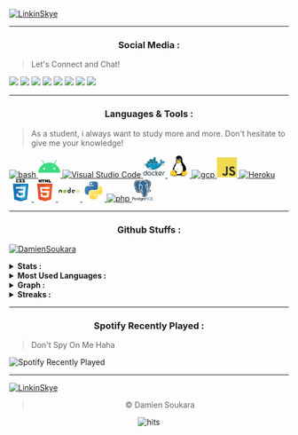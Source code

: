 <a href="https://bio.link/aminesoukara"><img alt="LinkinSkye" src="https://telegra.ph/file/bf2cd9b2441dad3a02b0b.jpg"></a>

<hr> <h3 align="center">Social Media :</h3>

> Let's Connect and Chat!

<p>
<a href="https://bit.ly/AmineSoukaraIG" alt="Instagram"><img height="33" src="https://raw.githubusercontent.com/AmineSoukara/AmineSoukara/master/img/instagram.ico"></a>
<a href="https://bit.ly/AmineSoukaraTme" alt="Telegram"><img height="33" src="https://raw.githubusercontent.com/AmineSoukara/AmineSoukara/master/img/telegram.ico"></a>
<a href="https://bit.ly/AmineSoukaraTwitter" alt="Twitter"><img height="33" src="https://raw.githubusercontent.com/AmineSoukara/AmineSoukara/master/img/twitter.ico"></a>
<a href="https://bit.ly/AmineSoukaraFacebook" alt="Facebook"><img height="32" src="https://raw.githubusercontent.com/AmineSoukara/AmineSoukara/master/img/facebook.ico"></a>
<a href="https://bit.ly/AmineSoukaraSnap" alt="Snap"><img height="32" src="https://raw.githubusercontent.com/AmineSoukara/AmineSoukara/master/img/snap.ico"></a> 
<a href="https://bit.ly/AmineSoukaraWhtsp" alt="WhatsApp"><img height="36" src="https://raw.githubusercontent.com/AmineSoukara/AmineSoukara/master/img/whtsp.ico"></a>
<a href="https://bit.ly/AmineSoukaraGit" alt="Github"><img height="33" src="https://raw.githubusercontent.com/AmineSoukara/AmineSoukara/master/img/github.ico"></a>
<!--
<a href="https://bit.ly/AmineSoukaraYoutube" alt="Youtube"><img height="33" src="https://raw.githubusercontent.com/AmineSoukara/AmineSoukara/master/img/youtube.ico"></a>
--> 
<a href="mailto:AmineSoukara@gmail.com" alt="Gmail"><img height="33" src="https://raw.githubusercontent.com/AmineSoukara/AmineSoukara/master/img/gmail.ico"></a>
</p>


<hr> <h3 align="center">Languages & Tools :</h3>

> As a student, i always want to study more and more. Don't hesitate to give me your knowledge!

<p>
<a href="https://www.gnu.org/software/bash/" target="_blank"> <img src="https://www.vectorlogo.zone/logos/gnu_bash/gnu_bash-icon.svg" alt="bash" width="40" height="40"/> </a>
<a href="https://www.android.com/" target="_blank"> <img src="https://raw.githubusercontent.com/github/explore/80688e429a7d4ef2fca1e82350fe8e3517d3494d/topics/android/android.png" alt="android" width="40" height="40"/> </a>
<a href="https://.com" target="_blank"> <img src="https://img.icons8.com/color/48/000000/visual-studio-code-2019.png" alt="Visual Studio Code" width="40p" height="40"/> </a>
<a href="https://www.docker.com/" target="_blank"> <img src="https://raw.githubusercontent.com/devicons/devicon/master/icons/docker/docker-original-wordmark.svg" alt="docker" width="40" height="40"/> </a>
<a href="https://www.linux.org/" target="_blank"> <img src="https://raw.githubusercontent.com/devicons/devicon/master/icons/linux/linux-original.svg" alt="linux" width="40" height="40"/> </a>
<a href="https://cloud.google.com" target="_blank"> <img src="https://www.vectorlogo.zone/logos/google_cloud/google_cloud-icon.svg" alt="gcp" width="40" height="40"/> </a>
<a href="https://developer.mozilla.org/en-US/docs/Web/JavaScript" target="_blank"> <img src="https://raw.githubusercontent.com/devicons/devicon/master/icons/javascript/javascript-original.svg" alt="javascript" width="37" height="37"/> </a>
<a href="https://heroku.com" target="_blank"> <img src="https://www.vectorlogo.zone/logos/heroku/heroku-icon.svg" alt="Heroku" width="37" height="37"/> </a>
<a href="https://css.com" target="_blank"> <img src="https://raw.githubusercontent.com/github/explore/80688e429a7d4ef2fca1e82350fe8e3517d3494d/topics/css/css.png" alt="css" width="40" height="40"/> </a>
<a href="https://www.w3.org/html/" target="_blank"> <img src="https://raw.githubusercontent.com/devicons/devicon/master/icons/html5/html5-original-wordmark.svg" alt="html5" width="40" height="40"/> </a>
<a href="https://nodejs.org" target="_blank"> <img src="https://raw.githubusercontent.com/devicons/devicon/master/icons/nodejs/nodejs-original-wordmark.svg" alt="nodejs" width="40" height="40"/> </a>
<a href="https://www.python.org" target="_blank"> <img src="https://raw.githubusercontent.com/devicons/devicon/master/icons/python/python-original.svg" alt="python" width="40" height="40"/> </a>
<a href="https://php.com/" target="_blank"> <img src="https://raw.githubusercontent.com/jmnote/z-icons/master/svg/php.svg" alt="php" width="40" height="40"/> </a>
<a href="https://www.postgresql.org" target="_blank"> <img src="https://raw.githubusercontent.com/devicons/devicon/master/icons/postgresql/postgresql-original-wordmark.svg" alt="postgresql" width="40" height="40"/> </a>
</p> 

<hr> <h3 align="center">Github Stuffs :</h3>

<a href="https://AmineSoukara.me"><img src="https://github-stats-alpha.vercel.app/api/?username=AmineSoukara&cc=fff&tc=000&ic=000" alt="DamienSoukara"></a>

<details>	
  <summary><b>Stats :</b></summary>
<img height="180em" src="https://github-readme-stats.vercel.app/api?username=AmineSoukara&show_icons=true&hide_border=true&&count_private=true&include_all_commits=true" />
</details>

<details>	
  <summary><b>Most Used Languages :</b></summary>
<img height="180em" src="https://github-readme-stats.vercel.app/api/top-langs/?username=AmineSoukara&show_icons=true&hide_border=true&layout=compact&langs_count=8"/>
</details>

<details>	
  <summary><b>Graph :</b></summary>
<img height="180em" src="https://github-profile-summary-cards.vercel.app/api/cards/profile-details?username=aminesoukara&theme=github" />
</details>

<details>	
  <summary><b>Streaks :</b></summary>
<img height="180em" src="https://github-readme-streak-stats.herokuapp.com/?user=AmineSoukara&hide_border=true" />
</details>


<hr> <h3 align="center">Spotify Recently Played :</h3>

> Don't Spy On Me Haha

![Spotify Recently Played](https://spotify-recently-played-readme.vercel.app/api?user=215m7o2db7shzyoxpnsajilpy&unique=true)


<hr> <a href="https://bio.link/aminesoukara"><img alt="LinkinSkye" src="https://telegra.ph/file/29c54a1a020f0a2e4f216.png"></a>
<div align="center">

> ©️ Damien Soukara
<img src="https://hits.seeyoufarm.com/api/count/incr/badge.svg?url=https://github.com/AmineSoukara/&count_bg=%23FF0000&title_bg=%23555555&icon=tinder.svg&icon_color=%23FF0000&title=Profile%20Views&edge_flat=false" alt="hits" />

